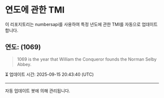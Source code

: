 
# 연도에 관한 TMI

이 리포지토리는 numbersapi를 사용하여 특정 년도에 관한 TMI를 자동으로 업데이트합니다.

## 연도: (1069)
> 1069 is the year that William the Conqueror founds the Norman Selby Abbey.

⏳ 업데이트 시간: 2025-09-15 20:43:40 (UTC)

---
자동 업데이트 봇에 의해 관리됩니다.
